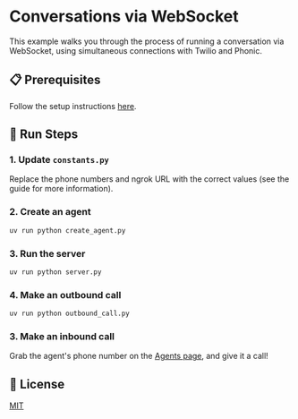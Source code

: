 # Conversations via WebSocket

This example walks you through the process of running a conversation via WebSocket, using simultaneous connections with Twilio and Phonic.

## 📋 Prerequisites

Follow the setup instructions [here](https://github.com/Phonic-Co/phonic-examples/python).

## 🚀 Run Steps

### 1. Update `constants.py`

Replace the phone numbers and ngrok URL with the correct values (see the guide for more information).

### 2. Create an agent

```bash
uv run python create_agent.py
```

### 3. Run the server

```bash
uv run python server.py
```

### 4. Make an outbound call

```bash
uv run python outbound_call.py
```

### 3. Make an inbound call

Grab the agent's phone number on the [Agents page](https://phonic.co/agents), and give it a call!

## 📄 License

[MIT](../../LICENSE)